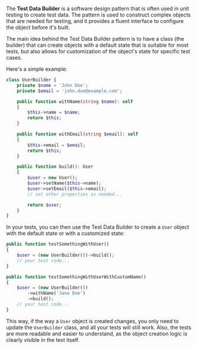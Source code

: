 The **Test Data Builder** is a software design pattern that is often used in unit testing to create test data. The pattern is used to construct complex objects that are needed for testing, and it provides a fluent interface to configure the object before it's built.

The main idea behind the Test Data Builder pattern is to have a class (the builder) that can create objects with a default state that is suitable for most tests, but also allows for customization of the object's state for specific test cases.

Here's a simple example:

```php
class UserBuilder {
    private $name = 'John Doe';
    private $email = 'john.doe@example.com';

    public function withName(string $name): self
    {
        $this->name = $name;
        return $this;
    }

    public function withEmail(string $email): self
    {
        $this->email = $email;
        return $this;
    }

    public function build(): User
    {
        $user = new User();
        $user->setName($this->name);
        $user->setEmail($this->email);
        // set other properties as needed...

        return $user;
    }
}
```

In your tests, you can then use the Test Data Builder to create a `User` object with the default state or with a customized state:

```php
public function testSomethingWithUser()
{
    $user = (new UserBuilder())->build();
    // your test code...
}

public function testSomethingWithUserWithCustomName()
{
    $user = (new UserBuilder())
        ->withName('Jane Doe')
        ->build();
    // your test code...
}
```

This way, if the way a `User` object is created changes, you only need to update the `UserBuilder` class, and all your tests will still work. Also, the tests are more readable and easier to understand, as the object creation logic is clearly visible in the test itself.
